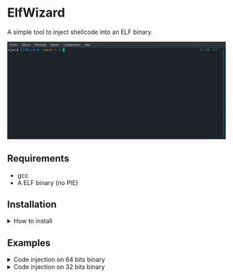 # ElfWizard
A simple tool to inject shellcode into an ELF binary.

![](test/example.gif)

## Requirements
* gcc
* A ELF binary (no PIE)

## Installation
<details>
    <summary>How to install</summary>
    
    git clone https://github.com/njord0/elfwizard
    cd elfwizard
    gcc -o elfwizard src/* -Iincludes/
</details>

## Examples

<details>
    <summary>Code injection on 64 bits binary</summary>
<p>
I will use test/test.c for this example,<br/>
first we need to compile the binary:

    gcc -o test.bin test/test.c -fno-pie -no-pie
    
We are now ready to inject the shellcode, I wrote a 
simple shellcode that prints "Hello world". (<a href="test/hellox64.asm">Here</a>)

    ./elfwizard --inject 4831c050b8726c640a5048b848656c6c6f20776f50b801000000bf010000004889e6ba0d0000000f05 test.bin

Now we can execute the binary :
    
    $ ./test.bin
    Hello world
    A simple program that display his name and PID
    test.bin : 49686

</p>
</details>

<details>
    <summary>Code injection on 32 bits binary</summary>
<p>
I will use test/test.c for this example,<br/>
first we need to compile the binary:

    gcc -o test.bin test/test.c -fno-pie -no-pie -m32
    
We are now ready to inject the shellcode, I wrote a 
simple shellcode that prints "Hello world". (<a href="test/hellox86.asm">Here</a>)

    ./elfwizard --inject 31c05068726c640a686f20776f6848656c6c89e1b804000000bb01000000ba0c000000cd80 test.bin

Now we can execute the binary :
    
    $ ./test.bin
    Hello world
    A simple program that display his name and PID
    test.bin : 51237

</p>
</details>
